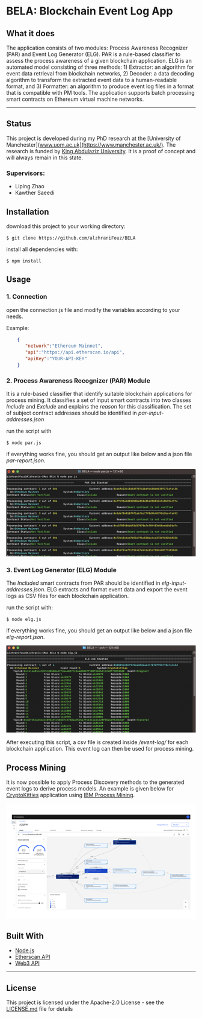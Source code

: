 # BELA: Blockchain Event Log App



## What it does
The application consists of two modules: Process Awareness Recognizer (PAR) and Event Log Generator (ELG). PAR is a rule-based classifier to assess the process awareness of a given blockchain application. ELG is an automated model consisting of three methods: 1) Extractor: an algorithm for event data retrieval from blockchain networks, 2) Decoder: a data decoding algorithm to transform the extracted event data to a human-readable format, and 3) Formatter: an algorithm to produce event log files in a format that is compatible with PM tools. The application supports batch processing smart contracts on Ethereum virtual machine networks.


---

## Status
This project is developed during my PhD research at the [University of Manchester](www.uom.ac.uk](https://www.manchester.ac.uk/). The research is funded by [King Abdulaziz University](https://www.kau.edu.sa/). It is a proof of concept and will always remain in this state.

### Supervisors:
* Liping Zhao
* Kawther Saeedi

## Installation

download this project to your working directory:
```console
$ git clone https://github.com/alzhraniFouz/BELA
```

install all dependencies with:
```console
$ npm install
```

## Usage

### 1. Connection
open the connection.js file and modify the variables according to your needs.

Example:

```json
    {
       "network":"Ethereum Mainnet",
       "api":"https://api.etherscan.io/api",
       "apiKey":"YOUR-API-KEY"
    }
```

### 2. Process Awareness Recognizer (PAR) Module
It is a rule-based classifier that identify suitable blockchain applications for process mining. It classifies a set of input smart contracts into two classes *Include* and *Exclude* and explains the *reason* for this classification. The set of subject contract addresses should be identified in *par-input-addresses.json*

run the script with
```console
$ node par.js
```
if everything works fine, you should get an output like below and a json file *par-report.json*.

![PAR Screenshot](docs/PAR.png)

### 3. Event Log Generator (ELG) Module
The *Included* smart contracts from PAR should be identified in *elg-input-addresses.json*. ELG extracts and format event data and export the event logs as CSV files for each blockchain application.

run the script with:
```console
$ node elg.js
```
if everything works fine, you should get an output like below and a json file *elg-report.json*.

![ELG Screenshot](docs/ELG.png)

After executing this script, a csv file is created inside */event-log/* for each blockchain application. This event log can then be used for process mining.


## Process Mining
It is now possible to apply Process Discovery methods to the generated event logs to derive process models. An example is given below for [CryptoKitties](https://www.cryptokitties.co/) application using [IBM Process Mining](https://www.ibm.com/products/process-mining).

![CKModel](docs/CK-PM.png)


## Built With

* [Node.js](https://nodejs.org/en/)
* [Etherscan API](https://etherscan.io/apis)
* [Web3 API](https://web3js.readthedocs.io/en/v1.8.1/)

---
## License

This project is licensed under the Apache-2.0 License - see the [LICENSE.md]() file for details
